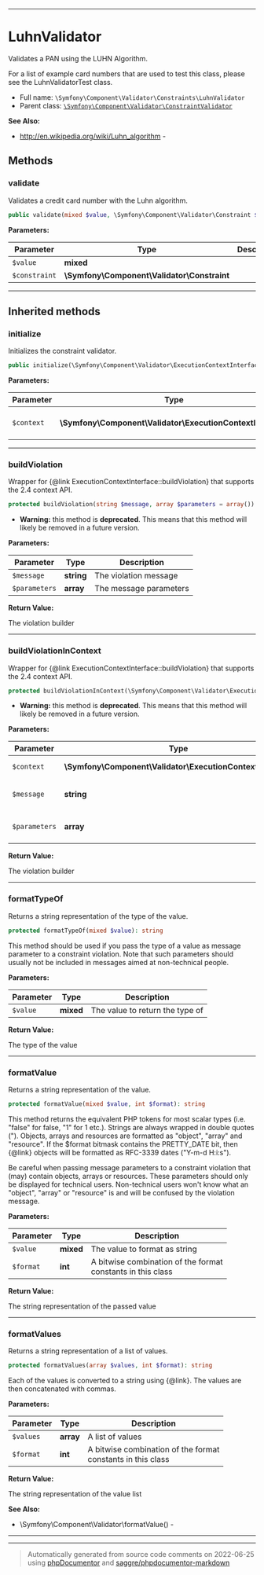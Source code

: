 ***

# LuhnValidator

Validates a PAN using the LUHN Algorithm.

For a list of example card numbers that are used to test this class, please see the LuhnValidatorTest class.

* Full name: `\Symfony\Component\Validator\Constraints\LuhnValidator`
* Parent class: [`\Symfony\Component\Validator\ConstraintValidator`](../ConstraintValidator.md)

**See Also:**

* http://en.wikipedia.org/wiki/Luhn_algorithm -

## Methods

### validate

Validates a credit card number with the Luhn algorithm.

```php
public validate(mixed $value, \Symfony\Component\Validator\Constraint $constraint): mixed
```

**Parameters:**

| Parameter | Type | Description |
|-----------|------|-------------|
| `$value` | **mixed** |  |
| `$constraint` | **\Symfony\Component\Validator\Constraint** |  |

***

## Inherited methods

### initialize

Initializes the constraint validator.

```php
public initialize(\Symfony\Component\Validator\ExecutionContextInterface $context): mixed
```

**Parameters:**

| Parameter | Type | Description |
|-----------|------|-------------|
| `$context` | **\Symfony\Component\Validator\ExecutionContextInterface** | The current validation context |

***

### buildViolation

Wrapper for {@link ExecutionContextInterface::buildViolation} that supports the 2.4 context API.

```php
protected buildViolation(string $message, array $parameters = array()): \Symfony\Component\Validator\Violation\ConstraintViolationBuilderInterface
```

* **Warning:** this method is **deprecated**. This means that this method will likely be removed in a future version.

**Parameters:**

| Parameter | Type | Description |
|-----------|------|-------------|
| `$message` | **string** | The violation message |
| `$parameters` | **array** | The message parameters |

**Return Value:**

The violation builder



***

### buildViolationInContext

Wrapper for {@link ExecutionContextInterface::buildViolation} that supports the 2.4 context API.

```php
protected buildViolationInContext(\Symfony\Component\Validator\ExecutionContextInterface $context, string $message, array $parameters = array()): \Symfony\Component\Validator\Violation\ConstraintViolationBuilderInterface
```

* **Warning:** this method is **deprecated**. This means that this method will likely be removed in a future version.

**Parameters:**

| Parameter | Type | Description |
|-----------|------|-------------|
| `$context` | **\Symfony\Component\Validator\ExecutionContextInterface** | The context to use |
| `$message` | **string** | The violation message |
| `$parameters` | **array** | The message parameters |

**Return Value:**

The violation builder



***

### formatTypeOf

Returns a string representation of the type of the value.

```php
protected formatTypeOf(mixed $value): string
```

This method should be used if you pass the type of a value as message parameter to a constraint violation. Note that
such parameters should usually not be included in messages aimed at non-technical people.

**Parameters:**

| Parameter | Type | Description |
|-----------|------|-------------|
| `$value` | **mixed** | The value to return the type of |

**Return Value:**

The type of the value



***

### formatValue

Returns a string representation of the value.

```php
protected formatValue(mixed $value, int $format): string
```

This method returns the equivalent PHP tokens for most scalar types
(i.e. "false" for false, "1" for 1 etc.). Strings are always wrapped in double quotes ("). Objects, arrays and resources
are formatted as
"object", "array" and "resource". If the $format bitmask contains the PRETTY_DATE bit, then {@link} objects will be
formatted as RFC-3339 dates ("Y-m-d H:i:s").

Be careful when passing message parameters to a constraint violation that (may) contain objects, arrays or resources.
These parameters should only be displayed for technical users. Non-technical users won't know what an "object", "array"
or "resource" is and will be confused by the violation message.

**Parameters:**

| Parameter | Type | Description |
|-----------|------|-------------|
| `$value` | **mixed** | The value to format as string |
| `$format` | **int** | A bitwise combination of the format<br />constants in this class |

**Return Value:**

The string representation of the passed value



***

### formatValues

Returns a string representation of a list of values.

```php
protected formatValues(array $values, int $format): string
```

Each of the values is converted to a string using {@link}. The values are then concatenated with commas.

**Parameters:**

| Parameter | Type | Description |
|-----------|------|-------------|
| `$values` | **array** | A list of values |
| `$format` | **int** | A bitwise combination of the format<br />constants in this class |

**Return Value:**

The string representation of the value list

**See Also:**

* \Symfony\Component\Validator\formatValue() -

***


***
> Automatically generated from source code comments on 2022-06-25 using [phpDocumentor](http://www.phpdoc.org/) and [saggre/phpdocumentor-markdown](https://github.com/Saggre/phpDocumentor-markdown)
